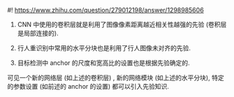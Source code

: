 #! https://www.zhihu.com/question/279012198/answer/1298985606

[comment]: <> (Answer URL: https://www.zhihu.com/question/279012198/answer/1298985606)
[comment]: <> (Question Title: 如何向深度学习模型中加入先验知识？)
[comment]: <> (Author Name: 采石工)
[comment]: <> (Create Time: 2020-06-23 21:24:27)
[comment]: <> "L2 正则化; CReLU; Gabor Convolutional Networks"

1) CNN 中使用的卷积层就是利用了图像像素距离越近相关性越强的先验 (卷积层是局部连接的).

2) 行人重识别中常用的水平分块也是利用了行人图像未对齐的先验.

3) 目标检测中 anchor 的尺度和宽高比的设置也是根据先验确定的.

可见一个新的网络层 (如上述的卷积层) , 新的网络模块 (如上述的水平分块), 特定的参数设置 (如前述的 anchor 的设置) 都可以引入先验知识.

